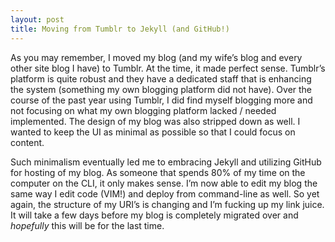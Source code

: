 ```yaml
---
layout: post
title: Moving from Tumblr to Jekyll (and GitHub!)
---
```


As you may remember, I moved my blog (and my wife’s blog and every other site blog I have) to Tumblr. At the time, it made perfect sense. Tumblr’s platform is quite robust and they have a dedicated staff that is enhancing the system (something my own blogging platform did not have). Over the course of the past year using Tumblr, I did find myself blogging more and not focusing on what my own blogging platform lacked / needed implemented. The design of my blog was also stripped down as well. I wanted to keep the UI as minimal as possible so that I could focus on content.

Such minimalism eventually led me to embracing Jekyll and utilizing GitHub for hosting of my blog. As someone that spends 80% of my time on the computer on the CLI, it only makes sense. I’m now able to edit my blog the same way I edit code (VIM!) and deploy from command-line as well. So yet again, the structure of my URI’s is changing and I’m fucking up my link juice. It will take a few days before my blog is completely migrated over and *hopefully* this will be for the last time.
